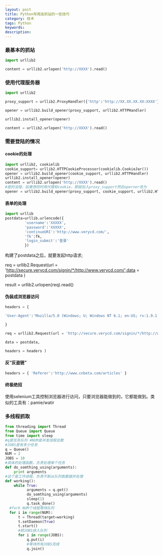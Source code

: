 ```yaml
---
layout: post
title: Python写爬虫抓站的一些技巧
category: 技术
tags: Python
keywords:
description:
---
```


### 最基本的抓站
```python
import urllib2

content = urllib2.urlopen('http://XXXX').read()
```

### 使用代理服务器

```python
import urllib2

proxy_support = urllib2.ProxyHandler({'http':'http://XX.XX.XX.XX:XXXX'})

opener = urllib2.build_opener(proxy_support, urllib2.HTTPHandler)

urllib2.install_opener(opener)

content = urllib2.urlopen('http://XXXX').read()
```

### 需要登陆的情况

#### cookie的处理
```python
import urllib2, cookielib
cookie_support= urllib2.HTTPCookieProcessor(cookielib.CookieJar())
opener = urllib2.build_opener(cookie_support, urllib2.HTTPHandler)
urllib2.install_opener(opener)
content = urllib2.urlopen('http://XXXX').read()
#是的没错，如果想同时用代理和cookie，那就加入proxy_support然后operner改为
opener = urllib2.build_opener(proxy_support, cookie_support, urllib2.HTTPHandler)
```

#### 表单的处理
```python
import urllib
postdata=urllib.urlencode({
         'username':'XXXXX',
         'password':'XXXXX',
         'continueURI':'http://www.verycd.com/',
         'fk':fk,
         'login_submit':'登录'
         })
```

构建了postdata之后，就要发起http请求;

req = urllib2.Request(url = 'http://secure.verycd.com/signin/*/http://www.verycd.com/',data = postdata )

result = urllib2.urlopen(req).read()

#### 伪装成浏览器访问

```python
headers = {

'User-Agent':'Mozilla/5.0 (Windows; U; Windows NT 6.1; en-US; rv:1.9.1.6) Gecko/20091201 Firefox/3.5.6'

}

req = urllib2.Request(url = 'http://secure.verycd.com/signin/*/http://www.verycd.com/',

data = postdata,

headers = headers )

```

#### 反“反盗链”
```python
headers = { 'Referer':'http://www.cnbeta.com/articles' }
```

#### 终极绝招

使用selenium工具控制浏览器进行访问，只要浏览器能做到的，它都能做到。类似的工具有：pamie/watir

### 多线程抓取

```python
from threading import Thread
from Queue import Queue
from time import sleep
#q是任务队列 #NUM是并发线程总数
#JOBS是有多少任务
q = Queue()
NUM = 2
JOBS = 10
#具体的处理函数，负责处理单个任务
def do_somthing_using(arguments):
    print arguments
#这个是工作进程，负责不断从队列取数据并处理
def working():
    while True:
          arguments = q.get()
          do_somthing_using(arguments)
          sleep(1)
          q.task_done()
  #fork NUM个线程等待队列
  for i in range(NUM):
      t = Thread(target=working)
      t.setDaemon(True)
      t.start()
      #把JOBS排入队列
      for i in range(JOBS):
          q.put(i)
          #等待所有JOBS完成
          q.join()
```
